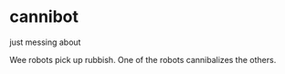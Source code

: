 # cannibot
just messing about

Wee robots pick up rubbish.
One of the robots cannibalizes the others.